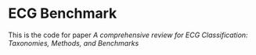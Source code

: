 # ECG Benchmark
This is the code for paper *A comprehensive review for ECG Classification: Taxonomies, Methods, and Benchmarks*
